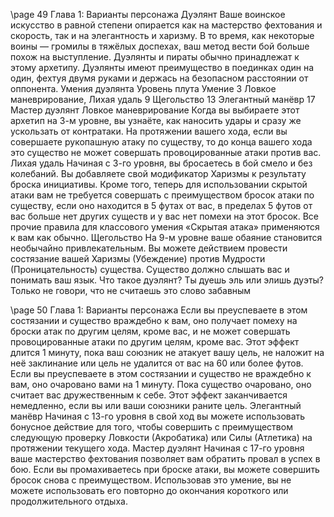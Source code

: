 
\page 49
Глава 1: Варианты персонажа
Дуэлянт
Ваше воинское искусство в равной степени опирается как на мастерство фехтования и скорость, так и на элегантность и харизму. В то время, как некоторые воины — громилы в тяжёлых доспехах, ваш метод вести бой больше похож на выступление. Дуэлянты и пираты обычно принадлежат к этому архетипу.
Дуэлянты имеют преимущество в поединках один на один, фехтуя двумя руками и держась на безопасном расстоянии от оппонента.
Умения дуэлянта
Уровень плута Умение
3 Ловкое маневрирование, Лихая удаль
9 Щегольство
13 Элегантный манёвр
17 Мастер дуэлянт
Ловкое маневрирование
Когда вы выбираете этот архетип на 3-м уровне, вы узнаёте, как наносить удары и сразу же ускользать от контратаки. На протяжении вашего хода, если вы совершаете рукопашную атаку по существу, то до конца вашего хода это существо не может совершать провоцированные атаки против вас.
Лихая удаль
Начиная с 3-го уровня, вы бросаетесь в бой смело и без колебаний. Вы добавляете свой модификатор
Харизмы к результату броска инициативы.
Кроме того, теперь для использовании скрытой атаки вам не требуется совершать с преимуществом бросок атаки по существу, если оно находится в 5 футах от вас, в пределах 5 футов от вас больше нет других существ и у вас нет помехи на этот бросок.
Все прочие правила для классового умения «Скрытая атака» применяются к вам как обычно.
Щегольство
На 9-м уровне ваше обаяние становится необычайно привлекательным. Вы можете действием провести состязание вашей Харизмы (Убеждение) против
Мудрости (Проницательность) существа. Существо должно слышать вас и понимать ваш язык.
Что такое дуэлянт? Ты дуешь эль или элишь дуэты? Только не говори, что не считаешь это слово забавным

\page
50 Глава 1: Варианты персонажа
Если вы преуспеваете в этом состязании и существо враждебно к вам, оно получает помеху на броски атак по другим целям, кроме вас, и не может совершать провоцированные атаки по другим целям, кроме вас. Этот эффект длится 1 минуту, пока ваш союзник не атакует вашу цель, не наложит на неё заклинание или цель не удалится от вас на 60 или более футов.
Если вы преуспеваете в этом состязании и существо не враждебно к вам, оно очаровано вами на 1 минуту. Пока существо очаровано, оно считает вас дружественным к себе. Этот эффект заканчивается немедленно, если вы или ваши союзники раните цель.
Элегантный манёвр
Начиная с 13-го уровня в свой ход вы можете использовать бонусное действие для того, чтобы совершить с преимуществом следующую проверку Ловкости
(Акробатика) или Силы (Атлетика) на протяжении текущего хода.
Мастер дуэлянт
Начиная с 17-го уровня ваше мастерство фехтования позволяет вам обратить провал в успех в бою. Если вы промахиваетесь при броске атаки, вы можете совершить бросок снова с преимуществом. Использовав это умение, вы не можете использовать его повторно до окончания короткого или продолжительного отдыха.
